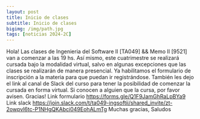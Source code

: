 ```yaml
---
layout: post
title: Inicio de clases
subtitle: Inicio de clases 
bigimg: /img/path.jpg
tags: [noticias 2024-2C]
---
```


Hola!
Las clases de Ingenieria del Software II [TA049] && Memo II [9521] van a comenzar a las 19 hs. Así mismo, este cuatrimestre se realizará cursada bajo la modalidad virtual, salvo en algunas excepciones que las clases se realizarán de manera presencial.
Ya habilitamos el formulario de inscripción a la materia para que puedan ir registrándose. También les dejo el link al canal de Slack del curso para tener la posibilidad de comenzar la cursada en forma virtual.
Si conocen a alguien que la cursa, por favor avisen. Gracias!
Link formulario
https://forms.gle/Q1F9JamGhRaLpBYa9
Link slack
https://join.slack.com/t/ta049-ingsoftii/shared_invite/zt-2owpvl6tc-P1NHgQKAbci049EohALmTg 
Muchas gracias,
Saludos
